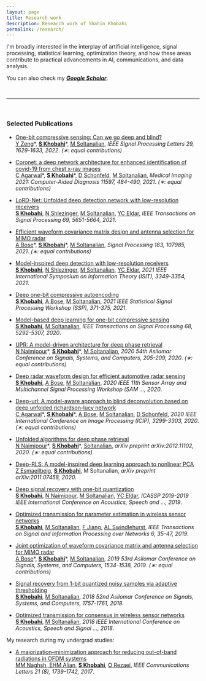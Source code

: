 ```yaml
---
layout: page
title: Research work
description: Research work of Shahin Khobahi
permalink: /research/
---
```


I'm broadly interested in the interplay of artificial intelligence, signal processing, statistical learning, optimization theory, and how these areas contribute to practical advancements in AI, communications, and data analysis.

You can also check my [***Google
Scholar***](https://scholar.google.com/citations?hl=en&user=BQBF7QoAAAAJ).

&nbsp;

---

&nbsp;

### Selected Publications
- [One-bit compressive sensing: Can we go deep and blind?](https://scholar.google.com/citations?view_op=view_citation&hl=en&user=BQBF7QoAAAAJ&citation_for_view=BQBF7QoAAAAJ:uLbwQdceFCQC) <br> <u>Y Zeng</u>\*, **<u>S Khobahi</u>**\*, <u>M Soltanalian</u>, *IEEE Signal Processing Letters 29, 1629-1633, 2022*. *(&lowast;: equal contributions)*

- [Coronet: a deep network architecture for enhanced identification of covid-19 from chest x-ray images](https://scholar.google.com/citations?view_op=view_citation&hl=en&user=BQBF7QoAAAAJ&citation_for_view=BQBF7QoAAAAJ:PR6Y55bgFSsC) <br> <u>C Agarwal</u>\*, **<u>S Khobahi</u>**\*, <u>D Schonfeld</u>, <u>M Soltanalian</u>, *Medical Imaging 2021: Computer-Aided Diagnosis 11597, 484-490, 2021*. *(&lowast;: equal contributions)*

- [LoRD-Net: Unfolded deep detection network with low-resolution receivers](https://scholar.google.com/citations?view_op=view_citation&hl=en&user=BQBF7QoAAAAJ&citation_for_view=BQBF7QoAAAAJ:SdhP9T11ey4C) <br> **<u>S Khobahi</u>**, <u>N Shlezinger</u>, <u>M Soltanalian</u>, <u>YC Eldar</u>, *IEEE Transactions on Signal Processing 69, 5651-5664, 2021*.

- [Efficient waveform covariance matrix design and antenna selection for MIMO radar](https://scholar.google.com/citations?view_op=view_citation&hl=en&user=BQBF7QoAAAAJ&citation_for_view=BQBF7QoAAAAJ:tS2w5q8j5-wC) <br> <u>A Bose</u>\*, **<u>S Khobahi</u>**\*, <u>M Soltanalian</u>, *Signal Processing 183, 107985, 2021*. *(&lowast;: equal contributions)*

- [Model-inspired deep detection with low-resolution receivers](https://scholar.google.com/citations?view_op=view_citation&hl=en&user=BQBF7QoAAAAJ&citation_for_view=BQBF7QoAAAAJ:dQ2og3OwTAUC) <br> **<u>S Khobahi</u>**, <u>N Shlezinger</u>, <u>M Soltanalian</u>, <u>YC Eldar</u>, *2021 IEEE International Symposium on Information Theory (ISIT), 3349-3354, 2021*.

- [Deep one-bit compressive autoencoding](https://scholar.google.com/citations?view_op=view_citation&hl=en&user=BQBF7QoAAAAJ&citation_for_view=BQBF7QoAAAAJ:hkOj_22Ku90C) <br> **<u>S Khobahi</u>**, <u>A Bose</u>, <u>M Soltanalian</u>, *2021 IEEE Statistical Signal Processing Workshop (SSP), 371-375, 2021*.

- [Model-based deep learning for one-bit compressive sensing](https://scholar.google.com/citations?view_op=view_citation&hl=en&user=BQBF7QoAAAAJ&citation_for_view=BQBF7QoAAAAJ:WqliGbK-hY8C) <br> **<u>S Khobahi**</u>, <u>M Soltanalian</u>, *IEEE Transactions on Signal Processing 68, 5292-5307, 2020*.

- [UPR: A model-driven architecture for deep phase retrieval](https://scholar.google.com/citations?view_op=view_citation&hl=en&user=BQBF7QoAAAAJ&citation_for_view=BQBF7QoAAAAJ:4fKUyHm3Qg0C) <br> <u>N Naimipour</u>\*, **<u>S Khobahi</u>**\*, <u>M Soltanalian</u>, *2020 54th Asilomar Conference on Signals, Systems, and Computers, 205-209, 2020*. *(&lowast;: equal contributions)*

- [Deep radar waveform design for efficient automotive radar sensing](https://scholar.google.com/citations?view_op=view_citation&hl=en&user=BQBF7QoAAAAJ&citation_for_view=BQBF7QoAAAAJ:5ugPr518TE4C) <br> **<u>S Khobahi</u>**, <u>A Bose</u>, <u>M Soltanalian</u>, *2020 IEEE 11th Sensor Array and Multichannel Signal Processing Workshop (SAM …, 2020*.

- [Deep-url: A model-aware approach to blind deconvolution based on deep unfolded richardson-lucy network](https://scholar.google.com/citations?view_op=view_citation&hl=en&user=BQBF7QoAAAAJ&citation_for_view=BQBF7QoAAAAJ:eJXPG6dFmWUC) <br> <u>C Agarwal</u>\*, **<u>S Khobahi</u>**\*, <u>A Bose</u>, <u>M Soltanalian</u>, <u>D Schonfeld</u>, *2020 IEEE International Conference on Image Processing (ICIP), 3299-3303, 2020*. *(&lowast;: equal contributions)*

- [Unfolded algorithms for deep phase retrieval](https://scholar.google.com/citations?view_op=view_citation&hl=en&user=BQBF7QoAAAAJ&citation_for_view=BQBF7QoAAAAJ:tkaPQYYpVKoC) <br> <u>N Naimipour</u>\*, **<u>S Khobahi</u>**\*, <u> Soltanalian</u>, *arXiv preprint arXiv:2012.11102, 2020*. *(&lowast;: equal contributions)*

- [Deep-RLS: A model-inspired deep learning approach to nonlinear PCA](https://scholar.google.com/citations?view_op=view_citation&hl=en&user=BQBF7QoAAAAJ&citation_for_view=BQBF7QoAAAAJ:_B80troHkn4C) <br> <u>Z Esmaeilbeig</u>, **<u>S Khobahi</u>**, M Soltanalian</u>, *arXiv preprint arXiv:2011.07458, 2020*.


- [Deep signal recovery with one-bit quantization](https://scholar.google.com/citations?view_op=view_citation&hl=en&user=BQBF7QoAAAAJ&citation_for_view=BQBF7QoAAAAJ:N5tVd3kTz84C) <br> **<u>S Khobahi</u>**, <u>N Naimipour</u>, <u>M Soltanalian</u>, <u>YC Eldar</u>, *ICASSP 2019-2019 IEEE International Conference on Acoustics, Speech and …, 2019*.

- [Optimized transmission for parameter estimation in wireless sensor networks](https://scholar.google.com/citations?view_op=view_citation&hl=en&user=BQBF7QoAAAAJ&citation_for_view=BQBF7QoAAAAJ:8AbLer7MMksC) <br> <u>**S Khobahi</u>**, <u>M Soltanalian</u>, <u>F Jiang</u>, <u>AL Swindlehurst</u>, *IEEE Transactions on Signal and Information Processing over Networks 6, 35-47, 2019*.

- [Joint optimization of waveform covariance matrix and antenna selection for MIMO radar](https://scholar.google.com/citations?view_op=view_citation&hl=en&user=BQBF7QoAAAAJ&citation_for_view=BQBF7QoAAAAJ:BrmTIyaxlBUC) <br> <u>A Bose</u>\*, **<u>S Khobahi</u>**\*, <u>M Soltanalian</u>, *2019 53rd Asilomar Conference on Signals, Systems, and Computers, 1534-1538, 2019*. *(&lowast;: equal contributions)*

- [Signal recovery from 1-bit quantized noisy samples via adaptive thresholding](https://scholar.google.com/citations?view_op=view_citation&hl=en&user=BQBF7QoAAAAJ&citation_for_view=BQBF7QoAAAAJ:geHnlv5EZngC) <br> **<u>S Khobahi</u>**, <u>M Soltanalian</u>, *2018 52nd Asilomar Conference on Signals, Systems, and Computers, 1757-1761, 2018*.

- [Optimized transmission for consensus in wireless sensor networks](https://scholar.google.com/citations?view_op=view_citation&hl=en&user=BQBF7QoAAAAJ&citation_for_view=BQBF7QoAAAAJ:5Ul4iDaHHb8C) <br> **<u>S Khobahi</u>**, <u>M Soltanalian</u>, *2018 IEEE International Conference on Acoustics, Speech and Signal …, 2018*.


My research during my undergrad studies:

- [A majorization–minimization approach for reducing out-of-band radiations in OFDM systems](https://scholar.google.com/citations?view_op=view_citation&hl=en&user=BQBF7QoAAAAJ&citation_for_view=BQBF7QoAAAAJ:ZuybSZzF8UAC) <br> <u>MM Naghsh, EHM Alian</u>, **<u>S Khobahi</u>**, <u>O Rezaei</u>, *IEEE Communications Letters 21 (8), 1739-1742, 2017*.